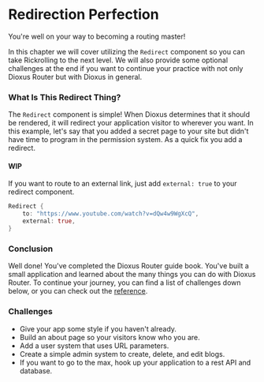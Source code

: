 # Redirection Perfection
You're well on your way to becoming a routing master!

In this chapter we will cover utilizing the ``Redirect`` component so you can take Rickrolling to the next level. We will also provide some optional challenges at the end if you want to continue your practice with not only Dioxus Router but with Dioxus in general.

### What Is This Redirect Thing?
The ``Redirect`` component is simple! When Dioxus determines that it should be rendered, it will redirect your application visitor to wherever you want. 
In this example, let's say that you added a secret page to your site but didn't have time to program in the permission system. As a quick fix you add a redirect.

#### WIP

If you want to route to an external link, just add ``external: true`` to your redirect component.
```rs
Redirect {
    to: "https://www.youtube.com/watch?v=dQw4w9WgXcQ",
    external: true,
}
```

### Conclusion 
Well done! You've completed the Dioxus Router guide book. You've built a small application and learned about the many things you can do with Dioxus Router. To continue your journey, you can find a list of challenges down below, or you can check out the [reference](../reference/index.md).

### Challenges
- Give your app some style if you haven't already.
- Build an about page so your visitors know who you are.
- Add a user system that uses URL parameters.
- Create a simple admin system to create, delete, and edit blogs.
- If you want to go to the max, hook up your application to a rest API and database.